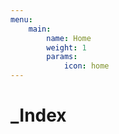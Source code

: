 ```yaml
---
menu:
    main:
        name: Home
        weight: 1
        params:
            icon: home
---
```


# _Index